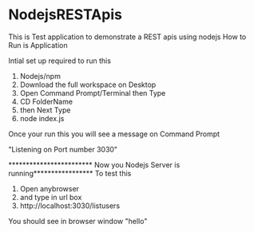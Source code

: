 # NodejsRESTApis
This is Test application to demonstrate a REST apis using nodejs
How to Run is Application

Intial set up required to run this
1. Nodejs/npm
1. Download the full workspace on Desktop
2. Open Command Prompt/Terminal then Type
3. CD FolderName
4. then Next Type
5. node index.js

Once your run this you will see a message on Command Prompt

"Listening on Port number 3030"

************************ Now you Nodejs Server is running*****************
To test this
1. Open anybrowser
2. and type in url box
3. http://localhost:3030/listusers

You should see in browser window
"hello"





